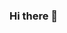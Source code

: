### Hi there 👋

<!--
**subahanii/subahanii** is a ✨ _special_ ✨ repository because its `README.md` (this file) appears on your GitHub profile.

Here are some ideas to get you started:

- 🔭 I’m currently looking for Job
- 🌱 I’m currently learning new technology
- 👯 I’m looking to collaborate on open source 
- 💬 Ask me about ...![https://linkedin.com/in/ghulam98](LinkedIn)

